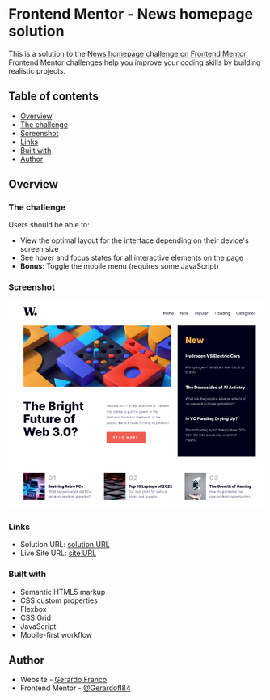 # Frontend Mentor - News homepage solution

This is a solution to the [News homepage challenge on Frontend Mentor](https://www.frontendmentor.io/challenges/news-homepage-H6SWTa1MFl). Frontend Mentor challenges help you improve your coding skills by building realistic projects. 

## Table of contents

- [Overview](#overview)
- [The challenge](#the-challenge)
- [Screenshot](#screenshot)
- [Links](#links)
- [Built with](#built-with)
- [Author](#author)

## Overview

### The challenge

Users should be able to:

- View the optimal layout for the interface depending on their device's screen size
- See hover and focus states for all interactive elements on the page
- **Bonus**: Toggle the mobile menu (requires some JavaScript)

### Screenshot

![project](./images/screenshotProject.png)

### Links

- Solution URL: [solution URL](https://github.com/Gerardofl84/news_homepage)
- Live Site URL: [site URL](https://gerardofl84.github.io/news_homepage/)

### Built with

- Semantic HTML5 markup
- CSS custom properties
- Flexbox
- CSS Grid
- JavaScript
- Mobile-first workflow

## Author

- Website - [Gerardo Franco](https://www.gerardo-franco.dev/)
- Frontend Mentor - [@Gerardofl84](https://www.frontendmentor.io/profile/Gerardofl84)
